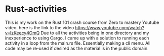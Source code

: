 # Rust-activities
This is my work on the Rust 101 crash course from Zero to mastery Youtube video. 
here is the link to the video https://www.youtube.com/watch?v=lzKeecy4OmQ
Due to all the activities being in one directory and my inexperience to using Cargo. 
I came up with a solution to running each activity in a loop from the main.rs file.
Essentially making a cli menu.
All code may be re-used if desired as the material is in the public domain.
